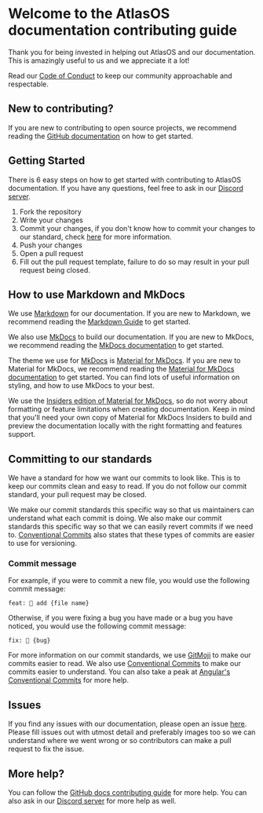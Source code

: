 # Welcome to the AtlasOS documentation contributing guide

Thank you for being invested in helping out AtlasOS and our documentation. This is amazingly useful to us and we appreciate it a lot!

Read our [Code of Conduct](./CODE_OF_CONDUCT.md) to keep our community approachable and respectable.

## New to contributing?

If you are new to contributing to open source projects, we recommend reading the [GitHub documentation](https://docs.github.com/en/github/getting-started-with-github/quickstart) on how to get started.

## Getting Started

There is 6 easy steps on how to get started with contributing to AtlasOS documentation. If you have any questions, feel free to ask in our [Discord server](https://discord.atlasos.net).

1. Fork the repository
2. Write your changes
3. Commit your changes, if you don't know how to commit your changes to our standard, check [here]() for more information.
4. Push your changes
5. Open a pull request
6. Fill out the pull request template, failure to do so may result in your pull request being closed.

## How to use Markdown and MkDocs

We use [Markdown](https://www.markdownguide.org/) for our documentation. If you are new to Markdown, we recommend reading the [Markdown Guide](https://www.markdownguide.org/) to get started.

We also use [MkDocs](https://www.mkdocs.org/) to build our documentation. If you are new to MkDocs, we recommend reading the [MkDocs documentation](https://www.mkdocs.org/) to get started.

The theme we use for [MkDocs](https://www.mkdocs.org/) is [Material for MkDocs](https://squidfunk.github.io/mkdocs-material/). If you are new to Material for MkDocs, we recommend reading the [Material for MkDocs documentation](https://squidfunk.github.io/mkdocs-material/) to get started. You can find lots of useful information on styling, and how to use MkDocs to your best.

We use the [Insiders edition of Material for MkDocs](https://squidfunk.github.io/mkdocs-material/insiders/), so do not worry about formatting or feature limitations when creating documentation. Keep in mind that you'll need your own copy of Material for MkDocs Insiders to build and preview the documentation locally with the right formatting and features support.

## Committing to our standards

We have a standard for how we want our commits to look like. This is to keep our commits clean and easy to read. If you do not follow our commit standard, your pull request may be closed.

We make our commit standards this specific way so that us maintainers can understand what each commit is doing. We also make our commit standards this specific way so that we can easily revert commits if we need to. [Conventional Commits](https://www.conventionalcommits.org/en/v1.0.0/) also states that these types of commits are easier to use for versioning.

### Commit message

For example, if you were to commit a new file, you would use the following commit message:

```text
feat: 📝 add {file name}
```

Otherwise, if you were fixing a bug you have made or a bug you have noticed, you would use the following commit message:

```text
fix: 🐛 {bug}
```

For more information on our commit standards, we use [GitMoji](https://gitmoji.dev/) to make our commits easier to read. We also use [Conventional Commits](https://www.conventionalcommits.org/en/v1.0.0/) to make our commits easier to understand. You can also take a peak at [Angular's Conventional Commits](https://github.com/angular/angular/blob/68a6a07/CONTRIBUTING.md#commit) for more help.

## Issues

If you find any issues with our documentation, please open an issue [here](https://github.com/Atlas-OS/docs/issues/new). Please fill issues out with utmost detail and preferably images too so we can understand where we went wrong or so contributors can make a pull request to fix the issue.

## More help?

You can follow the [GitHub docs contributing guide](https://github.com/github/docs/blob/main/CONTRIBUTING.md) for more help. You can also ask in our [Discord server](https://discord.atlasos.net) for more help as well.